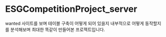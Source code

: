 # ESGCompetitionProject_server

wanted 사이트를 보며 테이블 구축이 어떻게 되어 있을지 내부적으로 어떻게 동작할지를 분석해보며
최대한 똑같이 만들어본 프로젝트입니다.
